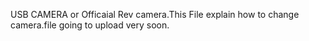 USB CAMERA or Officaial Rev camera.This File explain how to change camera.file going to upload very soon.
